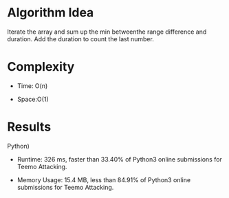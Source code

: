# Algorithm Idea

Iterate the array and sum up the min betweenthe range difference and duration. Add the duration to count the last number.

# Complexity

- Time: O(n)

- Space:O(1)

# Results

Python)

- Runtime: 326 ms, faster than 33.40% of Python3 online submissions for Teemo Attacking.

- Memory Usage: 15.4 MB, less than 84.91% of Python3 online submissions for Teemo Attacking.
